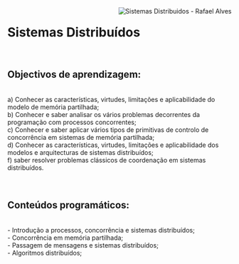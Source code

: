 <img src="https://upload.wikimedia.org/wikipedia/commons/9/93/EEUMLOGO.png" alt="Sistemas Distribuidos - Rafael Alves" align="right"/>

<h1>Sistemas Distribuídos</h1><br>
<h2>Objectivos de aprendizagem:</h2><br>
a) Conhecer as características, virtudes, limitações e aplicabilidade do modelo de memória partilhada; <br>
b) Conhecer e saber analisar os vários problemas decorrentes da programação com processos concorrentes;<br>
c) Conhecer e saber aplicar vários tipos de primitivas de controlo de concorrência em sistemas de memória partilhada; <br>
d) Conhecer as características, virtudes, limitações e aplicabilidade dos modelos e arquitecturas de sistemas distribuídos; <br>
f) saber resolver problemas clássicos de coordenação em sistemas distribuídos.<br>
<br><br>
<h2>Conteúdos programáticos:</h2><br>
- Introdução a processos, concorrência e sistemas distribuídos;<br>
- Concorrência em memória partilhada;<br>
- Passagem de mensagens e sistemas distribuídos;<br>
- Algoritmos distribuídos;<br>

